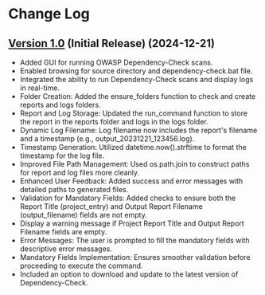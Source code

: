 # Change Log

## [Version 1.0](https://github.com/hadesninja/DependencyCheckGUI/releases/tag/v1.0) (Initial Release) (2024-12-21)

- Added GUI for running OWASP Dependency-Check scans.
- Enabled browsing for source directory and dependency-check.bat file.
- Integrated the ability to run Dependency-Check scans and display logs in real-time.
- Folder Creation: Added the ensure_folders function to check and create reports and logs folders.
- Report and Log Storage: Updated the run_command function to store the report in the reports folder and logs in the logs folder.
- Dynamic Log Filename: Log filename now includes the report's filename and a timestamp (e.g., output_20231221_123456.log).
- Timestamp Generation: Utilized datetime.now().strftime to format the timestamp for the log file.
- Improved File Path Management: Used os.path.join to construct paths for report and log files more cleanly.
- Enhanced User Feedback: Added success and error messages with detailed paths to generated files.
- Validation for Mandatory Fields: Added checks to ensure both the Report Title (project_entry) and Output Report Filename (output_filename) fields are not empty.
- Display a warning message if Project Report Title and Output Report Filename fields are empty.
- Error Messages: The user is prompted to fill the mandatory fields with descriptive error messages.
- Mandatory Fields Implementation: Ensures smoother validation before proceeding to execute the command.
- Included an option to download and update to the latest version of Dependency-Check.
